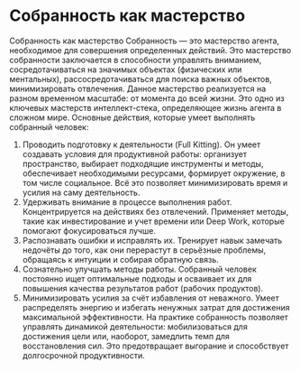 # Собранность как мастерство

Собранность как мастерство
Собранность — это мастерство агента, необходимое для совершения определенных действий. Это мастерство собранности заключается в способности управлять вниманием, сосредотачиваться на значимых объектах (физических или ментальных), рассосредотачиваться для поиска важных объектов, минимизировать отвлечения. Данное мастерство реализуется на разном временном масштабе: от момента до всей жизни. Это одно из ключевых мастерств интеллект-стека, определяющее жизнь агента в сложном мире.
Основные действия, которые умеет выполнять собранный человек:
1. Проводить подготовку к деятельности (Full Kitting). Он умеет создавать условия для продуктивной работы: организует пространство, выбирает подходящие инструменты и методы, обеспечивает необходимыми ресурсами, формирует окружение, в том числе социальное. Всё это позволяет минимизировать время и усилия на саму деятельность.
2. Удерживать внимание в процессе выполнения работ. Концентрируется на действиях без отвлечений. Применяет методы, такие как инвестирование и учет времени или Deep Work, которые помогают фокусироваться лучше.
3. Распознавать ошибки и исправлять их. Тренирует навык замечать недочёты до того, как они перерастут в серьёзные проблемы, обращаясь к интуиции и собирая обратную связь.
4. Сознательно улучшать методы работы. Собранный человек постоянно ищет оптимальные подходы и осваивает их для повышения качества результатов работ (рабочих продуктов).
5. Минимизировать усилия за счёт избавления от неважного. Умеет распределять энергию и избегать ненужных затрат для достижения максимальной эффективности.
На практике собранность позволяет управлять динамикой деятельности: мобилизоваться для достижения цели или, наоборот, замедлить темп для восстановления сил. Это предотвращает выгорание и способствует долгосрочной продуктивности.
